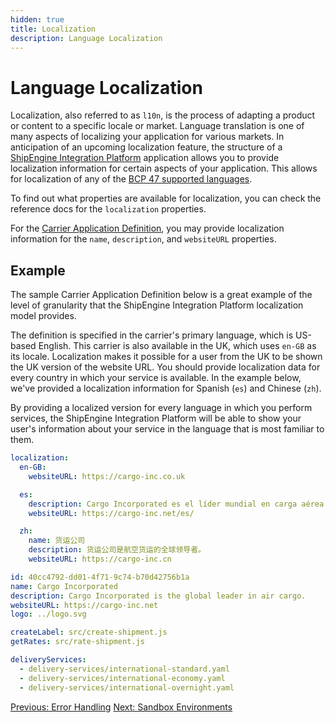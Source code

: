 ```yaml
---
hidden: true
title: Localization
description: Language Localization
---
```


Language Localization
============

Localization, also referred to as `l10n`, is the process of adapting a product or content to a specific locale or market. Language translation is one of many aspects of localizing
your application for various markets. In anticipation of an upcoming localization feature, the structure of a [ShipEngine Integration Platform](./index.md) application
 allows you to provide localization information for certain aspects of your application. This allows for
localization of any of the [BCP 47 supported languages](https://tools.ietf.org/html/bcp47).

To find out what properties are available for localization, you can check the reference docs for the `localization` properties.

For the [Carrier Application Definition](reference/carrier.md), you may provide localization information for the `name`, `description`, and `websiteURL` properties.

Example
--------

The sample Carrier Application Definition below is a great example of the level of granularity that the ShipEngine Integration Platform localization model provides.

The definition is specified in the carrier's primary language, which is US-based English. This carrier is also available in the UK, which uses `en-GB` as its locale. Localization makes it possible for a user from the UK
to be shown the UK version of the website URL. You should provide localization data for every country in which your service is available. In the example below, we've provided a localization information for Spanish (`es`) and Chinese (`zh`).


By providing a localized version for every language in which you perform services, the ShipEngine Integration Platform will be able to show your user's information about your service in
the language that is most familiar to them.

```yaml highlights="1-12"
localization:
  en-GB:
    websiteURL: https://cargo-inc.co.uk

  es:
    description: Cargo Incorporated es el líder mundial en carga aérea.
    websiteURL: https://cargo-inc.net/es/

  zh:
    name: 货运公司
    description: 货运公司是航空货运的全球领导者。
    websiteURL: https://cargo-inc.cn

id: 40cc4792-dd01-4f71-9c74-b70d42756b1a
name: Cargo Incorporated
description: Cargo Incorporated is the global leader in air cargo.
websiteURL: https://cargo-inc.net
logo: ../logo.svg

createLabel: src/create-shipment.js
getRates: src/rate-shipment.js

deliveryServices:
  - delivery-services/international-standard.yaml
  - delivery-services/international-economy.yaml
  - delivery-services/international-overnight.yaml


```


<div class="previous-next-nav">
  <a class="button button-small button-secondary" href="./error-handling.md">Previous: Error Handling</a>
  <a class="button button-small button-secondary" href="./sandbox.md">Next: Sandbox Environments</a>
</div>
